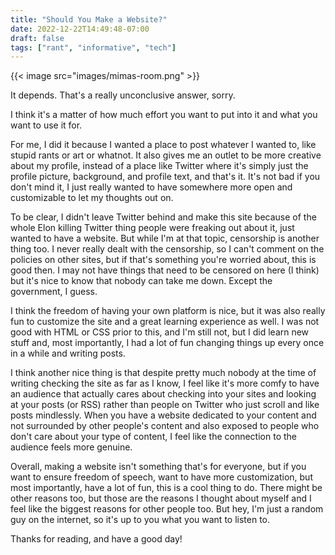 ```yaml
---
title: "Should You Make a Website?"
date: 2022-12-22T14:49:48-07:00
draft: false
tags: ["rant", "informative", "tech"]
---
```


{{< image src="images/mimas-room.png" >}}

It depends. That's a really unconclusive answer, sorry.         

I think it's a matter of how much effort you want to put into it and what you want to use it for.       

For me, I did it because I wanted a place to post whatever I wanted to, like stupid rants or art or whatnot. It also gives me an outlet to be more creative about my profile, instead of a place like Twitter where it's simply just the profile picture, background, and profile text, and that's it. It's not bad if you don't mind it, I just really wanted to have somewhere more open and customizable to let my thoughts out on.      

To be clear, I didn't leave Twitter behind and make this site because of the whole Elon killing Twitter thing people were freaking out about it, just wanted to have a website. But while I'm at that topic, censorship is another thing too. I never really dealt with the censorship, so I can't comment on the policies on other sites, but if that's something you're worried about, this is good then. I may not have things that need to be censored on here (I think) but it's nice to know that nobody can take me down. Except the government, I guess.

I think the freedom of having your own platform is nice, but it was also really fun to customize the site and a great learning experience as well. I was not good with HTML or CSS prior to this, and I'm still not, but I did learn new stuff and, most importantly, I had a lot of fun changing things up every once in a while and writing posts.        

I think another nice thing is that despite pretty much nobody at the time of writing checking the site as far as I know, I feel like it's more comfy to have an audience that actually cares about checking into your sites and looking at your posts (or RSS) rather than people on Twitter who just scroll and like posts mindlessly. When you have a website dedicated to your content and not surrounded by other people's content and also exposed to people who don't care about your type of content, I feel like the connection to the audience feels more genuine.         

Overall, making a website isn't something that's for everyone, but if you want to ensure freedom of speech, want to have more customization, but most importantly, have a lot of fun, this is a cool thing to do. There might be other reasons too, but those are the reasons I thought about myself and I feel like the biggest reasons for other people too. But hey, I'm just a random guy on the internet, so it's up to you what you want to listen to.        

Thanks for reading, and have a good day! 